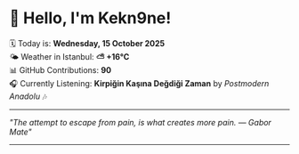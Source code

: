 # 👋 Hello, I'm Kekn9ne!

🗓️ Today is: **Wednesday, 15 October 2025**  
🌤️ Weather in Istanbul: **⛅️  +16°C**  
📊 GitHub Contributions: **90**  
🎧 Currently Listening: **Kirpiğin Kaşına Değdiği Zaman** by *Postmodern Anadolu* 🎶

---

_"The attempt to escape from pain, is what creates more pain. — *Gabor Mate*"_

---
